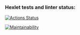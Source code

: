### Hexlet tests and linter status:

[![Actions Status](https://github.com/costachille/frontend-project-44/actions/workflows/hexlet-check.yml/badge.svg)](https://github.com/costachille/frontend-project-44/actions)

[![Maintainability](https://api.codeclimate.com/v1/badges/16bb710c6ffa11cccd73/maintainability)](https://codeclimate.com/github/costachille/frontend-project-44/maintainability)
